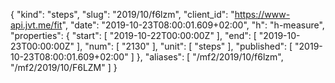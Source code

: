 {
  "kind": "steps",
  "slug": "2019/10/f6lzm",
  "client_id": "https://www-api.jvt.me/fit",
  "date": "2019-10-23T08:00:01.609+02:00",
  "h": "h-measure",
  "properties": {
    "start": [
      "2019-10-22T00:00:00Z"
    ],
    "end": [
      "2019-10-23T00:00:00Z"
    ],
    "num": [
      "2130"
    ],
    "unit": [
      "steps"
    ],
    "published": [
      "2019-10-23T08:00:01.609+02:00"
    ]
  },
  "aliases": [
    "/mf2/2019/10/f6lzm",
    "/mf2/2019/10/F6LZM"
  ]
}
